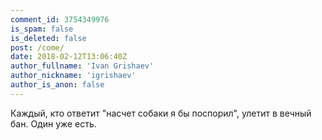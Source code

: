 ```yaml
---
comment_id: 3754349976
is_spam: false
is_deleted: false
post: /come/
date: 2018-02-12T13:06:40Z
author_fullname: 'Ivan Grishaev'
author_nickname: 'igrishaev'
author_is_anon: false
---
```


<p>Каждый, кто ответит "насчет собаки я бы поспорил", улетит в вечный бан. Один уже есть.</p>
